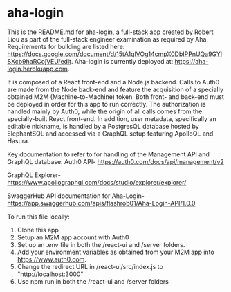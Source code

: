 # aha-login
This is the README.md for aha-login, a full-stack app created by Robert Liou as part of the full-stack engineer examination as required by Aha. Requirements for building are listed here: https://docs.google.com/document/d/15tA1qlVOg14cmpX0DbIPPnUQa9GYlSXcb9haRCojVEU/edit.
Aha-login is currently deployed at: https://aha-login.herokuapp.com.

It is composed of a React front-end and a Node.js backend. Calls to Auth0 are made from the Node back-end and feature the acquisition of a specially obtained M2M (Machine-to-Machine) token. Both front- and back-end must be deployed in order for this app to run correctly. The authorization is handled mainly by Auth0, while the origin of all calls comes from the specially-built React front-end. In addition, user metadata, specifically an editable nickname, is handled by a PostgresQL database hosted by ElephantSQL and accessed via a GraphQL setup featuring ApolloQL and Hasura.

Key documentation to refer to for handling of the Management API and GraphQL database:
Auth0 API-
https://auth0.com/docs/api/management/v2

GraphQL Explorer-
https://www.apollographql.com/docs/studio/explorer/explorer/

SwaggerHub API documentation for Aha-Login-
https://app.swaggerhub.com/apis/flashrob01/Aha-Login-API/1.0.0

To run this file locally:

1) Clone this app
2) Setup an M2M app account with Auth0
3) Set up an .env file in both the /react-ui and /server folders.
4) Add your environment variables as obtained from your M2M app into https://www.auth0.com.
5) Change the redirect URL in /react-ui/src/index.js to "http://localhost:3000"
6) Use npm run in both the /react-ui and /server folders
